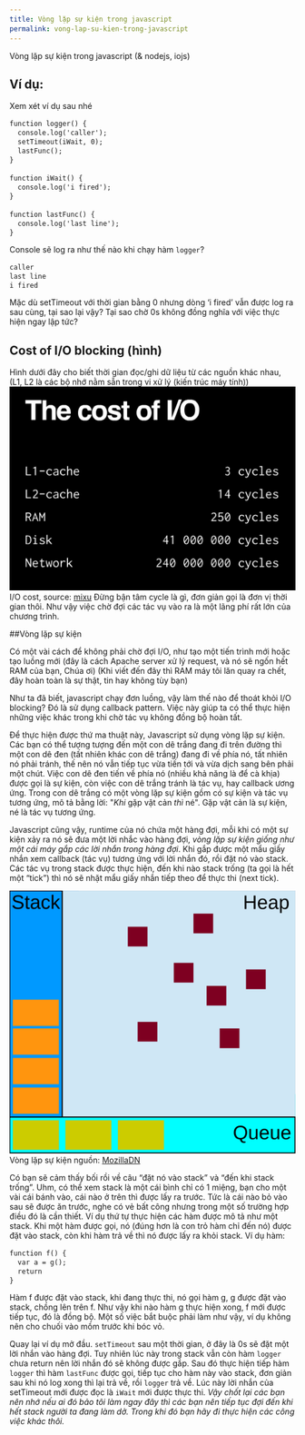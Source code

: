 ```yaml
---
title: Vòng lặp sự kiện trong javascript
permalink: vong-lap-su-kien-trong-javascript
---
```


Vòng lặp sự kiện trong javascript (& nodejs, iojs)

## Ví dụ:

Xem xét ví dụ sau nhé

``` language-javascript
function logger() {
  console.log('caller');
  setTimeout(iWait, 0);
  lastFunc();
}

function iWait() {
  console.log('i fired');
}

function lastFunc() {
  console.log('last line');
}
```

Console sẽ log ra như thế nào khi chạy hàm `logger`?

```
caller
last line
i fired
```

Mặc dù setTimeout với thời gian bằng 0 nhưng dòng ‘i fired’ vẫn được log ra sau cùng, tại sao lại vậy? Tại sao chờ 0s không đồng nghĩa với việc thực hiện ngay lập tức?

## Cost of I/O blocking (hình)

Hình dưới đây cho biết thời gian đọc/ghi dữ liệu từ các nguồn khác nhau, (L1, L2 là các bộ nhớ nằm sẵn trong vi xử lý (kiến trúc máy tính))
![The cost of I/O](/assets/images/2015/04/io-cost.png)
I/O cost, source: [mixu](http://blog.mixu.net/2011/02/01/understanding-the-node-js-event-loop/)
Đừng bận tâm cycle là gì, đơn giản gọi là đơn vị thời gian thôi. Như vậy việc chờ đợi các tác vụ vào ra là một lãng phí rất lớn của chương trình.

##Vòng lặp sự kiện

Có một vài cách để không phải chờ đợi I/O, như tạo một tiến trình mới hoặc tạo luồng mới (đây là cách Apache server xử lý request, và nó sẽ ngốn hết RAM của bạn, Chúa ơi) (Khi viết đến đây thì RAM máy tôi lăn quay ra chết, đây hoàn toàn là sự thật, tin hay không tùy bạn)

Như ta đã biết, javascript chạy đơn luồng, vậy làm thế nào để thoát khỏi I/O blocking? Đó là sử dụng callback pattern. Việc này giúp ta có thể thực hiện những việc khác trong khi chờ tác vụ không đồng bộ hoàn tất.

Để thực hiện được thứ ma thuật này, Javascript sử dụng vòng lặp sự kiện. Các bạn có thể tượng tượng đến một con dê trắng đang đi trên đường thì một con dê đen (tất nhiên khác con dê trắng) đang đi về phía nó, tất nhiên nó phải tránh, thế nên nó vẫn tiếp tục vừa tiến tới và vừa dịch sang bên phải một chút. Việc con dê đen tiến về phía nó (nhiều khả năng là để cà khịa) được gọi là sự kiện, còn việc con dê trắng tránh là tác vụ, hay callback ương ứng. Trong con dê trắng có một vòng lặp sự kiện gồm có sự kiện và tác vụ tương ứng, mô tả bằng lời: "*Khi* gặp vật cản *thì* né". Gặp vật cản là sự kiện, né là tác vụ tương ứng.

Javascript cũng vậy, runtime của nó chứa một hàng đợi, mỗi khi có một sự kiện xảy ra nó sẽ đưa một lời nhắc vào hàng đợi, *vòng lặp sự kiện giống như một cái máy gắp các lời nhắn trong hàng đợi*. Khi gắp được một mẩu giấy nhắn xem callback (tác vụ) tương ứng với lời nhắn đó, rồi đặt nó vào stack. Các tác vụ trong stack được thực hiện, đến khi nào stack trống (ta gọi là hết một “tick”) thì nó sẽ nhặt mẩu giấy nhắn tiếp theo để thực thi (next tick).

![Vòng lặp sự kiện, hình mang tính minh họa](/assets/images/2015/04/default.svg)
Vòng lặp sự kiện nguồn: [MozillaDN](https://developer.mozilla.org/en-US/docs/Web/JavaScript/EventLoop)

Có bạn sẽ cảm thấy bối rồi về câu “đặt nó vào stack” và “đến khi stack trống”. Uhm, có thể xem stack là một cái bình chỉ có 1 miệng, bạn cho một vài cái bánh vào, cái nào ở trên thì được lấy ra trước. Tức là cái nào bỏ vào sau sẽ được ăn trước, nghe có vẻ bất công nhưng trong một số trường hợp điều đó là cần thiết. Ví dụ thứ tự thực hiện các hàm được mô tả như một stack. Khi một hàm được gọi, nó (đúng hơn là con trỏ hàm chỉ đến nó) được đặt vào stack, còn khi hàm trả về thì nó được lấy ra khỏi stack. Ví dụ hàm:

```language-javascript
function f() {
  var a = g();
  return
}
```

Hàm f được đặt vào stack, khi đang thực thi, nó gọi hàm g, g được đặt vào stack, chồng lên trên f. Như vậy khi nào hàm g thực hiện xong, f mới được tiếp tục, đó là đồng bộ. Một số việc bắt buộc phải làm như vậy, ví dụ không nên cho chuối vào mồm trước khi bóc vỏ.

Quay lại ví dụ mở đầu. `setTimeout` sau một thời gian, ở đây là 0s sẽ đặt một lời nhắn vào hàng đợi. Tuy nhiên lúc này trong stack vẫn còn hàm `logger` chưa return nên lời nhắn đó sẽ không được gắp. Sau đó thực hiện tiếp hàm `logger` thì hàm `lastFunc` được gọi, tiếp tục cho hàm này vào stack, đơn giản sau khi nó log xong thì lại trả về, rồi `logger` trả về. Lúc này lời nhắn của setTimeout mới được đọc là `iWait` mới được thực thi. *Vậy chốt lại các bạn nên nhớ nếu ai đó bảo tôi làm ngay đây thì các bạn nên tiếp tục đợi đến khi hết stack người ta đang làm dở. Trong khi đó bạn hãy đi thực hiện các công việc khác thôi.*
